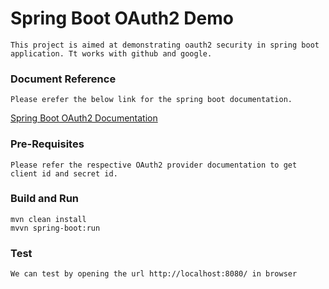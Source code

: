 # Spring Boot OAuth2 Demo
    This project is aimed at demonstrating oauth2 security in spring boot application. Tt works with github and google.

### Document Reference
    Please erefer the below link for the spring boot documentation.

[Spring Boot OAuth2 Documentation](https://spring.io/guides/tutorials/spring-boot-oauth2/)

### Pre-Requisites
    Please refer the respective OAuth2 provider documentation to get client id and secret id.

### Build and Run
    mvn clean install
    mvvn spring-boot:run

### Test
    We can test by opening the url http://localhost:8080/ in browser
